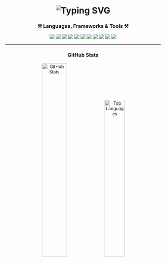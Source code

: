 <h1 align="center">
    <img src="https://readme-typing-svg.herokuapp.com?font=PT+Serif&weight=300&size=25&duration=4000&pause=20&color=0E8C7F&center=true&vCenter=true&width=435&lines=Welcome+to+my+profile!;I'm+Alvin+Chin" alt="Typing SVG" />
</h1>

<h3 align="center">⚒️ Languages, Frameworks & Tools ⚒️</h3>
<p align="center">
    <img src="https://img.shields.io/badge/Python-3776AB?style=for-the-badge&logo=python&logoColor=white" />
    <img src="https://img.shields.io/badge/JavaScript-F7DF1E?style=for-the-badge&logo=javascript&logoColor=black" />
    <img src="https://img.shields.io/badge/HTML5-E34F26?style=for-the-badge&logo=html5&logoColor=white" />
    <img src="https://img.shields.io/badge/CSS3-1572B6?style=for-the-badge&logo=css3&logoColor=white" />
    <img src="https://img.shields.io/badge/Bootstrap-563D7C?style=for-the-badge&logo=bootstrap&logoColor=white" />
    <img src="https://img.shields.io/badge/MySQL-4479A1?style=for-the-badge&logo=mysql&logoColor=white" />
    <img src="https://img.shields.io/badge/VSCode-007ACC?style=for-the-badge&logo=visual-studio-code&logoColor=white" />
    <img src="https://img.shields.io/badge/PHP-777BB4?style=for-the-badge&logo=php&logoColor=white" />
    <img src="https://img.shields.io/badge/Flask-000000?style=for-the-badge&logo=flask&logoColor=white" />
    <img src="https://img.shields.io/badge/R-276DC3?style=for-the-badge&logo=r&logoColor=white" />
    <img src="https://img.shields.io/badge/Hadoop-66CCFF?style=for-the-badge&logo=apache-hadoop&logoColor=black" />
</p>

<hr/>

<h3 align="center">GitHub Stats</h3>
<div align="center">
  <img width="40%" src="https://github-readme-stats.vercel.app/api?username=AlvinChin1608&count_private=true&show_icons=true&theme=react&rank_icon=github&border_radius=10" alt="GitHub Stats" />
  <img width="36%" src="https://github-readme-stats.vercel.app/api/top-langs/?username=AlvinChin1608&hide=HTML&langs_count=8&layout=compact&theme=react&border_radius=10&size_weight=0.5&count_weight=0.5&exclude_repo=github-readme-stats" alt="Top Languages" />
</div>
